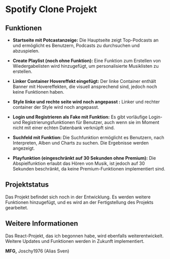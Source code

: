 # Spotify Clone Projekt

## Funktionen

- **Startseite mit Potcastanzeige:**
  Die Hauptseite zeigt Top-Podcasts an und ermöglicht es Benutzern, Podcasts zu durchsuchen und abzuspielen.

- **Create Playlist (noch ohne Funktion):**
  Eine Funktion zum Erstellen von Wiedergabelisten wird hinzugefügt, um personalisierte Musiklisten zu erstellen.

- **Linker Container Hovereffekt eingefügt:**
  Der linke Container enthält Banner mit Hovereffekten, die visuell ansprechend sind, jedoch noch keine Funktionen haben.

- **Style linke und rechte seite wird noch angepasst :**
  Linker und rechter container der Style wird noch angepasst.

- **Login und Registrieren als Fake mit Funktion:**
  Es gibt vorläufige Login- und Registrierungsfunktionen für Benutzer, auch wenn sie im Moment nicht mit einer echten Datenbank verknüpft sind.

- **Suchfeld mit Funktion:**
  Die Suchfunktion ermöglicht es Benutzern, nach Interpreten, Alben und Charts zu suchen. Die Ergebnisse werden angezeigt.

- **Playfunktion (eingeschränkt auf 30 Sekunden ohne Premium):**
  Die Abspielfunktion erlaubt das Hören von Musik, ist jedoch auf 30 Sekunden beschränkt, da keine Premium-Funktionen implementiert sind.

## Projektstatus

Das Projekt befindet sich noch in der Entwicklung. Es werden weitere Funktionen hinzugefügt, und es wird an der Fertigstellung des Projekts gearbeitet.

## Weitere Informationen

Das React-Projekt, das ich begonnen habe, wird ebenfalls weiterentwickelt. Weitere Updates und Funktionen werden in Zukunft implementiert.

**MFG,**
Joschy1976 (Alias Sven)